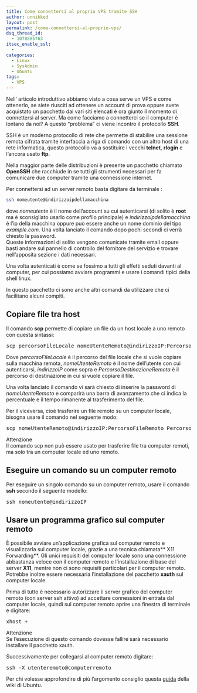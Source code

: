 ```yaml
---
title: Come connettersi al proprio VPS tramite SSH
author: unnikked
layout: post
permalink: /come-connettersi-al-proprio-vps/
dsq_thread_id:
  - 1078885763
itsec_enable_ssl:
  - 
categories:
  - Linux
  - SysAdmin
  - Ubuntu
tags:
  - VPS
---
```


Nell&#8217; articolo introduttivo abbiamo visto a cosa serve un VPS e come ottenerlo, se siete riusciti ad ottenere un account di prova oppure avete acquistato un pacchetto dai vari siti elencati è ora giunto il momento di connettersi al server. Ma come facciamo a connetterci se il computer è lontano da noi? A questo &#8220;problema&#8221; ci viene incontro il protocollo **SSH**.

SSH è un moderno protocollo di rete che permette di stabilire una sessione remota cifrata tramite interfaccia a riga di comando con un altro host di una rete informatica, questo protocollo va a sostituire i vecchi **telnet**, **rlogin** e l&#8217;ancora usato **ftp**.

Nella maggior parte delle distribuzioni è presente un pacchetto chiamato **OpenSSH** che racchiude in se tutti gli strumenti necessari per fa comunicare due computer tramite una connessione internet.

Per connettersi ad un server remoto basta digitare da terminale :

```bash
ssh nomeutente@indirizzoipdellamacchina
```

dove *nomeutente* è il nome dell&#8217;account su cui autenticarsi (di solito è **root** ma è sconsigliato usarlo come profilo principale) e *indirizzoipdellamacchina* è l&#8217;ip della macchina oppure può essere anche un nome dominio del tipo *example.com*. Una volta lanciato il comando dopo pochi secondi ci verrà chiesto la password.  
Queste informazioni di solito vengono comunicate tramite email oppure basti andare sul pannello di controllo del fornitore del servizio e trovare nell&#8217;apposita sezione i dati necessari.

Una volta autenticati è come se fossimo a tutti gli effetti seduti davanti al computer, per cui possiamo avviare programmi e usare i comandi tipici della shell linux.

In questo pacchetto ci sono anche altri comandi da utilizzare che ci facilitano alcuni compiti.

## Copiare file tra host

Il comando **scp** permette di copiare un file da un host locale a uno remoto con questa sintassi:

<pre class="lang:default highlight:0 decode:true ">scp percorsoFileLocale nomeUtenteRemoto@indirizzoIP:PercorsoDestinazioneRemota</pre>

Dove *percorsoFileLocale* è il percorso del file locale che si vuole copiare sulla macchina remota, *nomeUtenteRemoto* è il nome dell&#8217;utente con cui autenticarsi, *indirizzoIP* come sopra e *PercorsoDestinazioneRemota* è il percorso di destinazione in cui si vuole copiare il file.

Una volta lanciato il comando vi sarà chiesto di inserire la password di *nomeUtenteRemoto* e comparirà una barra di avanzamento che ci indica la percentuale e il tempo rimanente al trasferimento del file.

Per il viceversa, cioè trasferire un file remoto su un computer locale, bisogna usare il comando nel seguente modo:

<pre class="lang:default highlight:0 decode:true ">scp nomeUtenteRemoto@indirizzoIP:PercorsoFileRemoto PercorsoDestinazioneLocale</pre>

<div class="su-tabs su-tabs-style-default" data-active="1">
  <div class="su-tabs-nav">
    <span class="" data-url="" data-target="blank">Attenzione</span>
  </div>
  
  <div class="su-tabs-panes">
    <div class="su-tabs-pane su-clearfix">
      Il comando scp non può essere usato per trasferire file tra computer remoti, ma solo tra un computer locale ed uno remoto.
    </div>
  </div>
</div>

## Eseguire un comando su un computer remoto

Per eseguire un singolo comando su un computer remoto, usare il comando **ssh** secondo il seguente modello:

<pre class="lang:default highlight:0 decode:true ">ssh nomeutente@indirizzoIP</pre>

## Usare un programma grafico sul computer remoto

È possibile avviare un&#8217;applicazione grafica sul computer remoto e visualizzarla sul computer locale, grazie a una tecnica chiamata** X11 Forwarding**. Gli unici requisiti del computer locale sono una connessione abbastanza veloce con il computer remoto e l&#8217;installazione di base del server **X11**, mentre non ci sono requisiti particolari per il computer remoto. Potrebbe inoltre essere necessaria l&#8217;installazione del pacchetto **xauth** sul computer locale.

Prima di tutto è necessario autorizzare il server grafico del computer remoto (con server ssh attivo) ad accettare connessioni in entrata dal computer locale, quindi sul computer remoto aprire una finestra di terminale e digitare:

<pre class="lang:default highlight:0 decode:true ">xhost +</pre>

<div class="su-tabs su-tabs-style-default" data-active="1">
  <div class="su-tabs-nav">
    <span class="" data-url="" data-target="blank">Attenzione</span>
  </div>
  
  <div class="su-tabs-panes">
    <div class="su-tabs-pane su-clearfix">
      Se l&#8217;esecuzione di questo comando dovesse fallire sarà necessario installare il pacchetto xauth.
    </div>
  </div>
</div>

Successivamente per collegarsi al computer remoto digitare:

<pre class="lang:default highlight:0 decode:true ">ssh -X utenteremoto@computerremoto</pre>

Per chi volesse approfondire di più l&#8217;argomento consiglio questa <a href="http://wiki.ubuntu-it.org/InternetRete/DesktopRemoto/OpenSsh" target="_blank">guida</a> della wiki di Ubuntu.